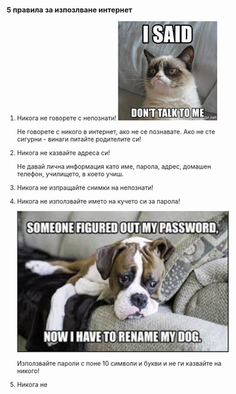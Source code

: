 ### 5 правила за изпозлване интернет

1. Никога не говорете с непознати!
   ![Alt Text](/assets/dont_talk.jpeg)

   Не говорете с никого в интернет, ако не се познавате. Ако не сте сигурни - винаги питайте родителите си!

2. Никога не казвайте адреса си!

   Не давай лична информация като име, парола, адрес, домашен телефон, училището, в което учиш.

3. Никога не изпращайте снимки на непознати!

4. Никога не използвайте името на кучето си за парола!

   ![Alt Text](/assets/cyber-dogo.gif)

   Използвайте пароли с поне 10 символи и букви и не ги казвайте на никого!

5. Никога не
